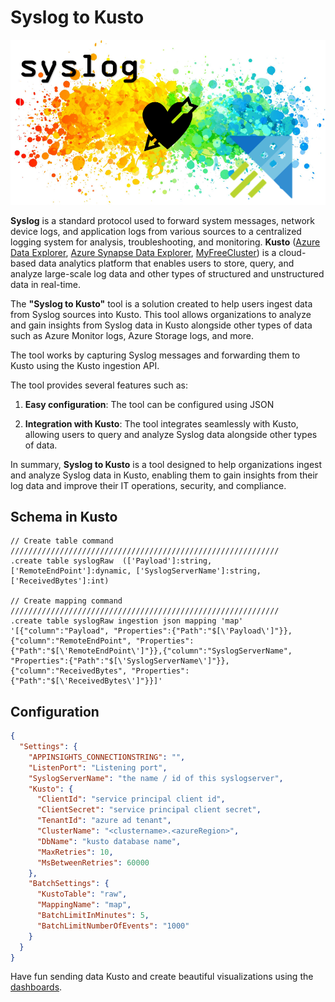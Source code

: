 # Syslog to Kusto

![the logo](media/logo.png)

**Syslog** is a standard protocol used to forward system messages, network device logs, and application logs from various sources to a centralized logging system for analysis, troubleshooting, and monitoring. **Kusto** ([Azure Data Explorer](https://azure.microsoft.com/services/data-explorer/), [Azure Synapse Data Explorer](https://docs.microsoft.com/azure/synapse-analytics/data-explorer/data-explorer-overview), [MyFreeCluster](https://aka.ms/kustofree)) is a cloud-based data analytics platform that enables users to store, query, and analyze large-scale log data and other types of structured and unstructured data in real-time.

The **"Syslog to Kusto"** tool is a solution created to help users ingest data from Syslog sources into Kusto. This tool allows organizations to analyze and gain insights from Syslog data in Kusto alongside other types of data such as Azure Monitor logs, Azure Storage logs, and more.

The tool works by capturing Syslog messages and forwarding them to Kusto using the Kusto ingestion API.

The tool provides several features such as:

1. **Easy configuration**: The tool can be configured using JSON

1. **Integration with Kusto**: The tool integrates seamlessly with Kusto, allowing users to query and analyze Syslog data alongside other types of data.

In summary, **Syslog to Kusto** is a tool designed to help organizations ingest and analyze Syslog data in Kusto, enabling them to gain insights from their log data and improve their IT operations, security, and compliance.

## Schema in Kusto

```kusto
// Create table command
////////////////////////////////////////////////////////////
.create table syslogRaw  (['Payload']:string, ['RemoteEndPoint']:dynamic, ['SyslogServerName']:string, ['ReceivedBytes']:int)

// Create mapping command
////////////////////////////////////////////////////////////
.create table syslogRaw ingestion json mapping 'map' '[{"column":"Payload", "Properties":{"Path":"$[\'Payload\']"}},{"column":"RemoteEndPoint", "Properties":{"Path":"$[\'RemoteEndPoint\']"}},{"column":"SyslogServerName", "Properties":{"Path":"$[\'SyslogServerName\']"}},{"column":"ReceivedBytes", "Properties":{"Path":"$[\'ReceivedBytes\']"}}]'
```

## Configuration

```json
{
  "Settings": {
    "APPINSIGHTS_CONNECTIONSTRING": "",
    "ListenPort": "Listening port",
    "SyslogServerName": "the name / id of this syslogserver",
    "Kusto": {
      "ClientId": "service principal client id",
      "ClientSecret": "service principal client secret",
      "TenantId": "azure ad tenant",
      "ClusterName": "<clustername>.<azureRegion>",
      "DbName": "kusto database name",
      "MaxRetries": 10,
      "MsBetweenRetries": 60000
    },
    "BatchSettings": {
      "KustoTable": "raw",
      "MappingName": "map",
      "BatchLimitInMinutes": 5,
      "BatchLimitNumberOfEvents": "1000"
    }
  }
}
```

Have fun sending data Kusto and create beautiful visualizations using the [dashboards](https://dataexplorer.azure.com/dashboards).
